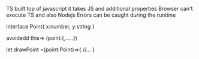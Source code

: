 <!-- @format -->

TS built top of javascript it takes JS and additional properties
Browser can't execute TS and also Nodejs
Errors can be caught during the runtime

interface Point{
x:number,
y:string
}

avoidedd this=> (point:{,.....})

let drawPoint =(point:Point)=>{
//...
}
